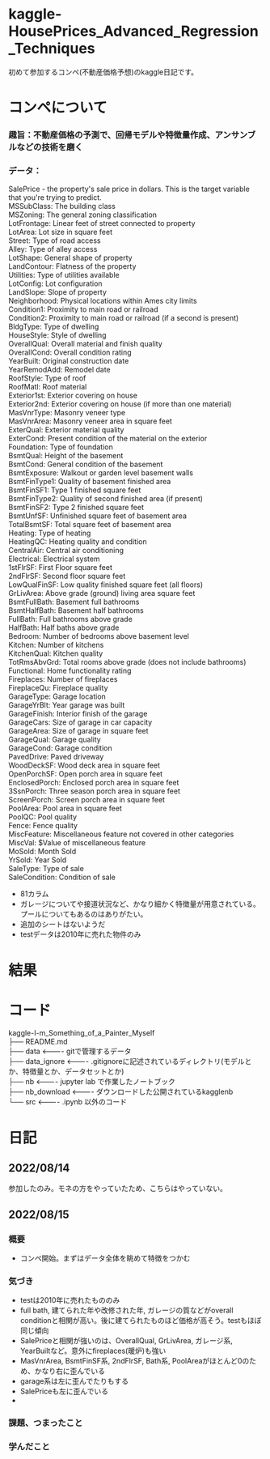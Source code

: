 # kaggle-HousePrices_Advanced_Regression_Techniques
初めて参加するコンペ(不動産価格予想)のkaggle日記です。

# コンペについて

### 趣旨：不動産価格の予測で、回帰モデルや特徴量作成、アンサンブルなどの技術を磨く
### データ：
SalePrice - the property's sale price in dollars. This is the target variable that you're trying to predict.  
MSSubClass: The building class  
MSZoning: The general zoning classification  
LotFrontage: Linear feet of street connected to property  
LotArea: Lot size in square feet  
Street: Type of road access  
Alley: Type of alley access  
LotShape: General shape of property  
LandContour: Flatness of the property  
Utilities: Type of utilities available  
LotConfig: Lot configuration  
LandSlope: Slope of property  
Neighborhood: Physical locations within Ames city limits  
Condition1: Proximity to main road or railroad  
Condition2: Proximity to main road or railroad (if a second is present)  
BldgType: Type of dwelling  
HouseStyle: Style of dwelling  
OverallQual: Overall material and finish quality  
OverallCond: Overall condition rating  
YearBuilt: Original construction date  
YearRemodAdd: Remodel date  
RoofStyle: Type of roof  
RoofMatl: Roof material  
Exterior1st: Exterior covering on house  
Exterior2nd: Exterior covering on house (if more than one material)  
MasVnrType: Masonry veneer type  
MasVnrArea: Masonry veneer area in square feet  
ExterQual: Exterior material quality  
ExterCond: Present condition of the material on the exterior  
Foundation: Type of foundation  
BsmtQual: Height of the basement  
BsmtCond: General condition of the basement  
BsmtExposure: Walkout or garden level basement walls  
BsmtFinType1: Quality of basement finished area  
BsmtFinSF1: Type 1 finished square feet  
BsmtFinType2: Quality of second finished area (if present)  
BsmtFinSF2: Type 2 finished square feet  
BsmtUnfSF: Unfinished square feet of basement area  
TotalBsmtSF: Total square feet of basement area  
Heating: Type of heating  
HeatingQC: Heating quality and condition  
CentralAir: Central air conditioning  
Electrical: Electrical system  
1stFlrSF: First Floor square feet  
2ndFlrSF: Second floor square feet  
LowQualFinSF: Low quality finished square feet (all floors)  
GrLivArea: Above grade (ground) living area square feet  
BsmtFullBath: Basement full bathrooms  
BsmtHalfBath: Basement half bathrooms  
FullBath: Full bathrooms above grade  
HalfBath: Half baths above grade  
Bedroom: Number of bedrooms above basement level  
Kitchen: Number of kitchens  
KitchenQual: Kitchen quality  
TotRmsAbvGrd: Total rooms above grade (does not include bathrooms)  
Functional: Home functionality rating  
Fireplaces: Number of fireplaces  
FireplaceQu: Fireplace quality   
GarageType: Garage location  
GarageYrBlt: Year garage was built  
GarageFinish: Interior finish of the garage  
GarageCars: Size of garage in car capacity  
GarageArea: Size of garage in square feet  
GarageQual: Garage quality  
GarageCond: Garage condition  
PavedDrive: Paved driveway  
WoodDeckSF: Wood deck area in square feet  
OpenPorchSF: Open porch area in square feet  
EnclosedPorch: Enclosed porch area in square feet  
3SsnPorch: Three season porch area in square feet  
ScreenPorch: Screen porch area in square feet  
PoolArea: Pool area in square feet  
PoolQC: Pool quality  
Fence: Fence quality  
MiscFeature: Miscellaneous feature not covered in other categories  
MiscVal: $Value of miscellaneous feature  
MoSold: Month Sold  
YrSold: Year Sold  
SaleType: Type of sale  
SaleCondition: Condition of sale  

- 81カラム
- ガレージについてや接道状況など、かなり細かく特徴量が用意されている。プールについてもあるのはありがたい。  
- 追加のシートはないようだ  
- testデータは2010年に売れた物件のみ  

# 結果


# コード

kaggle-I-m_Something_of_a_Painter_Myself  
├── README.md  
├── data         <---- gitで管理するデータ  
├── data_ignore  <---- .gitignoreに記述されているディレクトリ(モデルとか、特徴量とか、データセットとか)  
├── nb           <---- jupyter lab で作業したノートブック  
├── nb_download  <---- ダウンロードした公開されているkagglenb  
└── src          <---- .ipynb 以外のコード  



# 日記

## 2022/08/14
参加したのみ。モネの方をやっていたため、こちらはやっていない。


## 2022/08/15

### 概要
- コンペ開始。まずはデータ全体を眺めて特徴をつかむ 

### 気づき
- testは2010年に売れたもののみ
- full bath, 建てられた年や改修された年, ガレージの質などがoverall conditionと相関が高い。後に建てられたものほど価格が高そう。testもほぼ同じ傾向
- SalePriceと相関が強いのは、OverallQual, GrLivArea, ガレージ系, YearBuiltなど。意外にfireplaces(暖炉)も強い
- MasVnrArea, BsmtFinSF系, 2ndFlrSF, Bath系, PoolAreaがほとんど0のため、かなり右に歪んでいる
- garage系は左に歪んでたりもする
- SalePriceも左に歪んでいる
- 


### 課題、つまったこと


### 学んだこと
